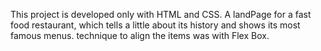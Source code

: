 This project is developed only with HTML and CSS. A landPage for a fast food restaurant, which tells a little about its history and shows its most famous menus.
technique to align the items was with Flex Box.